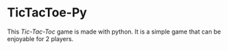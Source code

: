 # TicTacToe-Py

This *Tic-Tac-Toc* game is made with python. 
It is a simple game that can be enjoyable for 2 players.
